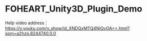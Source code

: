 # FOHEART_Unity3D_Plugin_Demo
Help video address：https://v.youku.com/v_show/id_XNDQxMTQ4NjQyOA==.html?spm=a2hzp.8244740.0.0
